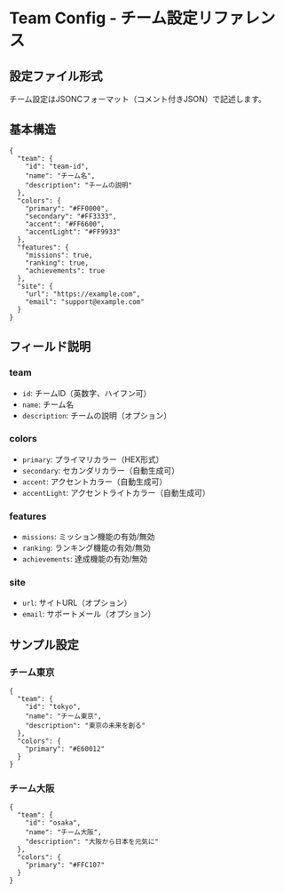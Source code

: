 # Team Config - チーム設定リファレンス

## 設定ファイル形式

チーム設定はJSONCフォーマット（コメント付きJSON）で記述します。

## 基本構造

```jsonc
{
  "team": {
    "id": "team-id",
    "name": "チーム名",
    "description": "チームの説明"
  },
  "colors": {
    "primary": "#FF0000",
    "secondary": "#FF3333",
    "accent": "#FF6600",
    "accentLight": "#FF9933"
  },
  "features": {
    "missions": true,
    "ranking": true,
    "achievements": true
  },
  "site": {
    "url": "https://example.com",
    "email": "support@example.com"
  }
}
```

## フィールド説明

### team
- `id`: チームID（英数字、ハイフン可）
- `name`: チーム名
- `description`: チームの説明（オプション）

### colors
- `primary`: プライマリカラー（HEX形式）
- `secondary`: セカンダリカラー（自動生成可）
- `accent`: アクセントカラー（自動生成可）
- `accentLight`: アクセントライトカラー（自動生成可）

### features
- `missions`: ミッション機能の有効/無効
- `ranking`: ランキング機能の有効/無効
- `achievements`: 達成機能の有効/無効

### site
- `url`: サイトURL（オプション）
- `email`: サポートメール（オプション）

## サンプル設定

### チーム東京
```jsonc
{
  "team": {
    "id": "tokyo",
    "name": "チーム東京",
    "description": "東京の未来を創る"
  },
  "colors": {
    "primary": "#E60012"
  }
}
```

### チーム大阪
```jsonc
{
  "team": {
    "id": "osaka",
    "name": "チーム大阪",
    "description": "大阪から日本を元気に"
  },
  "colors": {
    "primary": "#FFC107"
  }
}
```
